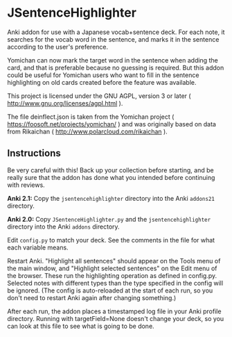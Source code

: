 JSentenceHighlighter
====================

Anki addon for use with a Japanese vocab+sentence deck. For each note, it searches for the vocab word in the sentence, and marks it in the sentence according to the user's preference.

Yomichan can now mark the target word in the sentence when adding the card, and that is preferable because no guessing is required. But this addon could be useful for Yomichan users who want to fill in the sentence highlighting on old cards created before the feature was available.

This project is licensed under the GNU AGPL, version 3 or later ( http://www.gnu.org/licenses/agpl.html ).

The file deinflect.json is taken from the Yomichan project ( https://foosoft.net/projects/yomichan/ ) and was originally based on data from Rikaichan ( http://www.polarcloud.com/rikaichan ).

Instructions
------------

Be very careful with this! Back up your collection before starting, and be really sure that the addon has done what you intended before continuing with reviews.

**Anki 2.1:** Copy the `jsentencehighlighter` directory into the Anki `addons21` directory.

**Anki 2.0:** Copy `JSentenceHighlighter.py` and the `jsentencehighlighter` directory into the Anki `addons` directory.

Edit `config.py` to match your deck. See the comments in the file for what each variable means.

Restart Anki. "Highlight all sentences" should appear on the Tools menu of the main window, and "Highlight selected sentences" on the Edit menu of the browser. These run the highlighting operation as defined in config.py. Selected notes with different types than the type specified in the config will be ignored. (The config is auto-reloaded at the start of each run, so you don't need to restart Anki again after changing something.)

After each run, the addon places a timestamped log file in your Anki profile directory. Running with targetField=None doesn't change your deck, so you can look at this file to see what is going to be done.

